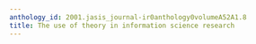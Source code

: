 ```yaml
---
anthology_id: 2001.jasis_journal-ir0anthology0volumeA52A1.8
title: The use of theory in information science research
---
```


